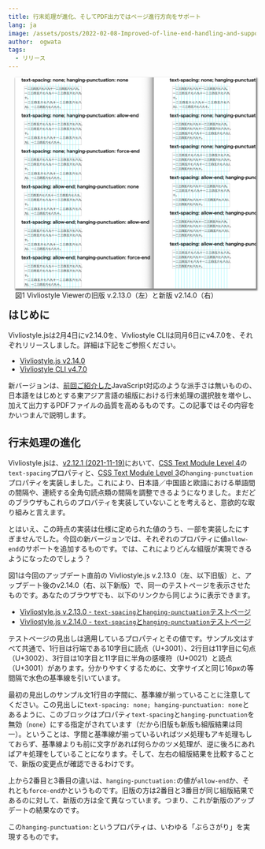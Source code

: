 ```yaml
---
title: 行末処理が進化、そしてPDF出力ではページ進行方向をサポート
lang: ja
image: /assets/posts/2022-02-08-Improved-of-line-end-handling-and-support-for-page-progression-direction-in-PDF/fig-1.png
author:  ogwata
tags:
  - リリース
---
```

<div style="float: right; margin: 0 0 1em 1em;"><img src="/assets/posts/2022-02-08-Improved-of-line-end-handling-and-support-for-page-progression-direction-in-PDF/fig-1.png" alt="Improved of line end handling adn support for page progression direction in PDF output" style="width: 820px;  box-shadow: 1px 2px 2.5px 1.5px grey;" /><figcaption>図1 Vivliostyle Viewerの旧版 v.2.13.0（左）と新版 v2.14.0（右）</figcaption></div>

## はじめに

Vivliostyle.jsは2月4日にv2.14.0を、Vivliostyle CLIは同月6日にv4.7.0を、それぞれリリースしました。詳細は下記をご参照ください。

- [Vivliostyle.js v2.14.0](https://github-com.translate.goog/vivliostyle/vivliostyle.js/blob/master/CHANGELOG.md?_x_tr_sl=auto&_x_tr_tl=ja&_x_tr_hl=ja&_x_tr_pto=op#2140-2022-02-04)
- [Vivliostyle CLI v4.7.0](https://github.com/vivliostyle/vivliostyle-cli/blob/main/CHANGELOG.md#470-2022-02-06)

新バージョンは、[前回ご紹介した](https://vivliostyle.org/ja/blog/2022/01/24/JavaScript-can-now-be-used-in-typesetting-by-Vivliostyle/)JavaScript対応のような派手さは無いものの、日本語をはじめとする東アジア言語の組版における行末処理の選択肢を増やし、加えて出力するPDFファイルの品質を高めるものです。この記事ではその内容をかいつまんで説明します。

## 行末処理の進化

Vivliostyle.jsは、[v2.12.1 (2021-11-19)](https://github-com.translate.goog/vivliostyle/vivliostyle.js/blob/master/CHANGELOG.md?_x_tr_sl=auto&_x_tr_tl=ja&_x_tr_hl=ja&_x_tr_pto=op#2121-2021-11-19)において、[CSS Text Module Level 4](https://www-w3-org.translate.goog/TR/css-text-4/?_x_tr_sl=auto&_x_tr_tl=ja&_x_tr_hl=ja&_x_tr_pto=op#text-spacing-property)の`text-spacing`プロパティと、[CSS Text Module Level 3](https://www.w3.org/TR/css-text-3/#hanging-punctuation-property)の`hanging-punctuation`プロパティを実装しました。これにより、日本語／中国語と欧語における単語間の間隔や、連続する全角句読点類の間隔を調整できるようになりました。まだどのブラウザもこれらのプロパティを実装していないことを考えると、意欲的な取り組みと言えます。

とはいえ、この時点の実装は仕様に定められた値のうち、一部を実装したにすぎませんでした。今回の新バージョンでは、それぞれのプロパティに値`allow-end`のサポートを追加するものです。では、これによりどんな組版が実現できるようになったのでしょう？

図1は今回のアップデート直前の Vivliostyle.js v.2.13.0（左、以下旧版）と、アップデート後のv2.14.0（右、以下新版）で、同一のテストページを表示させたものです。あなたのブラウザでも、以下のリンクから同じように表示できます。

- [Vivliostyle.js v.2.13.0 - `text-spacing`と`hanging-punctuation`テストページ](https://vivliostyle.github.io/viewer/v2.13.0/#src=https://github.com/vivliostyle/vivliostyle.js/blob/master/packages/core/test/files/text-spacing/ts-hp-allow-force-end.html)
- [Vivliostyle.js v.2.14.0 - `text-spacing`と`hanging-punctuation`テストページ](https://vivliostyle.org/viewer/#src=https://raw.githack.com/vivliostyle/vivliostyle.js/master/packages/core/test/files/text-spacing/ts-hp-allow-force-end.html)

テストページの見出しは適用しているプロパティとその値です。サンプル文はすべて共通で、1行目は行端である10字目に読点（U+3001）、2行目は11字目に句点（U+3002）、3行目は10字目と11字目に半角の感嘆符（U+0021）と読点（U+3001）があります。分かりやすくするために、文字サイズと同じ16pxの等間隔で水色の基準線を引いています。

最初の見出しのサンプル文1行目の字間に、基準線が揃っていることに注意してください。この見出しに`text-spacing: none; hanging-punctuation: none`とあるように、このブロックはプロパティ`text-spacing`と`hanging-punctuation`を無効（`none`）にする指定がされています（だから旧版も新版も組版結果は同一）。ということは、字間と基準線が揃っているいればツメ処理もアキ処理もしておらず、基準線よりも前に文字があれば何らかのツメ処理が、逆に後ろにあればアキ処理をしていることになります。そして、左右の組版結果を比較することで、新版の変更点が確認できるわけです。

上から2番目と3番目の違いは、`hanging-punctuation:`の値が`allow-end`か、それとも`force-end`かというものです。旧版の方は2番目と3番目が同じ組版結果であるのに対して、新版の方は全て異なっています。つまり、これが新版のアップデートの結果なのです。

この`hanging-punctuation:`というプロパティは、いわゆる「ぶらさがり」を実現するものです。
